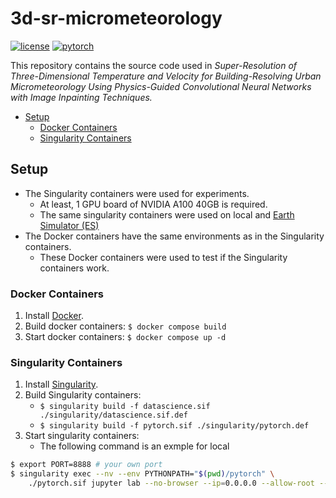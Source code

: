 # 3d-sr-micrometeorology <!-- omit in toc -->

[![license](https://img.shields.io/badge/license-CC%20BY--NC--SA-informational)](https://creativecommons.org/licenses/by-nc-sa/4.0/legalcode) [![pytorch](https://img.shields.io/badge/PyTorch-1.11.0-informational)](https://pytorch.org/)

This repository contains the source code used in *Super-Resolution of Three-Dimensional Temperature and Velocity for Building-Resolving Urban Micrometeorology Using Physics-Guided Convolutional Neural Networks with Image Inpainting Techniques.*

- [Setup](#setup)
  - [Docker Containers](#docker-containers)
  - [Singularity Containers](#singularity-containers)

## Setup

- The Singularity containers were used for experiments.
  - At least, 1 GPU board of NVIDIA A100 40GB is required.
  - The same singularity containers were used on local and [Earth Simulator (ES)](https://www.jamstec.go.jp/es/en/)
- The Docker containers have the same environments as in the Singularity containers.
  - These Docker containers were used to test if the Singularity containers work.

### Docker Containers

1. Install [Docker](https://docs.docker.com/get-started/).
1. Build docker containers: `$ docker compose build`
1. Start docker containers: `$ docker compose up -d`

### Singularity Containers

1. Install [Singularity](https://docs.sylabs.io/guides/3.0/user-guide/quick_start.html).
1. Build Singularity containers:
    - `$ singularity build -f datascience.sif ./singularity/datascience.sif.def`
    - `$ singularity build -f pytorch.sif ./singularity/pytorch.def`
2. Start singularity containers:
    - The following command is an exmple for local

```sh
$ export PORT=8888 # your own port
$ singularity exec --nv --env PYTHONPATH="$(pwd)/pytorch" \
    ./pytorch.sif jupyter lab --no-browser --ip=0.0.0.0 --allow-root --LabApp.token='' --port=$PORT
```
